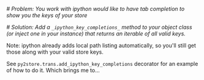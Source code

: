 *# Problem: You work with ipython would like to have tab completion to show you the keys of your store*

*# Solution: Add a `_ipython_key_completions_` method to your object class (or inject one in your instance) that returns an iterable of all valid keys.*

 Note: ipython already adds local path listing automatically, so you'll still get those along with your valid store keys.

See `py2store.trans.add_ipython_key_completions` decorator for an example of how to do it.
Which brings me to...